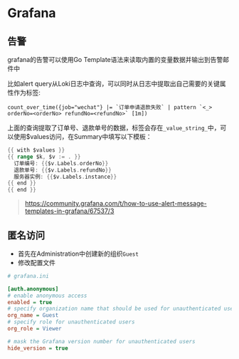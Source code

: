# Grafana

## 告警

grafana的告警可以使用Go Template语法来读取内置的变量数据并输出到告警邮件中

比如alert query从Loki日志中查询，可以同时从日志中提取出自己需要的关键属性作为标签:

```shell
count_over_time({job="wechat"} |= `订单申请退款失败` | pattern `<_> orderNo=<orderNo> refundNo=<refundNo>` [1m])
```

上面的查询提取了订单号、退款单号的数据，标签会存在`_value_string_`中，可以使用$values访问，在Summary中填写以下模板：

```go
{{ with $values }}
{{ range $k, $v := . }}
  订单编号: {{$v.Labels.orderNo}}
  退款单号: {{$v.Labels.refundNo}}
  服务器实例: {{$v.Labels.instance}}
{{ end }}
{{ end }}
```

> https://community.grafana.com/t/how-to-use-alert-message-templates-in-grafana/67537/3

## 匿名访问

- 首先在Administration中创建新的组织`Guest`
- 修改配置文件

```ini
# grafana.ini

[auth.anonymous]
# enable anonymous access
enabled = true
# specify organization name that should be used for unauthenticated users
org_name = Guest
# specify role for unauthenticated users
org_role = Viewer

# mask the Grafana version number for unauthenticated users
hide_version = true
```

